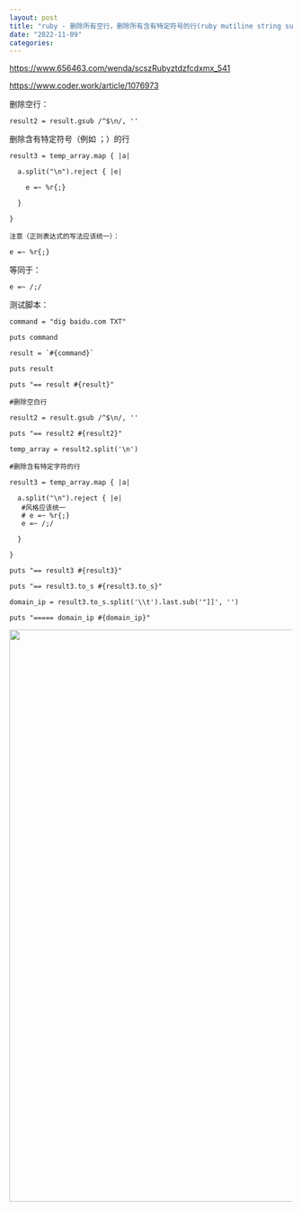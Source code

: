 ```yaml
---
layout: post
title: "ruby - 删除所有空行，删除所有含有特定符号的行(ruby mutiline string substitute)"
date: "2022-11-09"
categories: 
---
```

<p><a href="https://www.656463.com/wenda/scszRubyztdzfcdxmx_541">https://www.656463.com/wenda/scszRubyztdzfcdxmx_541</a></p>

<p><a href="https://www.coder.work/article/1076973">https://www.coder.work/article/1076973</a></p>

<p>删除空行：</p>

<pre>
<code>result2 = result.gsub /^$\n/, &#39;&#39;</code></pre>

<p>删除含有特定符号（例如 ；）的行</p>

<pre>
<code>result3 = temp_array.map { |a|

&nbsp; a.split(&quot;\n&quot;).reject { |e|

&nbsp;&nbsp;&nbsp; e =~ %r{;}

&nbsp; }

}</code></pre>

<p><code>注意（正则表达式的写法应该统一）：</code></p>

<pre><code>e =~ %r{;}</code></pre>

<p>等同于：</p>

<pre><code>e =~ /;/</code></pre>

<p>测试脚本：</p>

<pre>
<code>command = &quot;dig baidu.com TXT&quot;

puts command

result = `#{command}`

puts result

puts &quot;== result #{result}&quot;

#删除空白行

result2 = result.gsub /^$\n/, &#39;&#39;

puts &quot;== result2 #{result2}&quot;

temp_array = result2.split(&#39;\n&#39;)

#删除含有特定字符的行

result3 = temp_array.map { |a|

&nbsp; a.split(&quot;\n&quot;).reject { |e|
   #风格应该统一
&nbsp;&nbsp;&nbsp;# e =~ %r{;}
  &nbsp;e =~ /;/ 

&nbsp; }

}

puts &quot;== result3 #{result3}&quot;

puts &quot;== result3.to_s #{result3.to_s}&quot;

domain_ip = result3.to_s.split(&#39;\\t&#39;).last.sub(&#39;&quot;]]&#39;, &#39;&#39;)

puts &quot;===== domain_ip #{domain_ip}&quot;</code></pre>

<p><img height="1018" src="/uploads/ckeditor/pictures/702/image-20221109110917-1.png" width="1920" /></p>

<p>&nbsp;</p>

